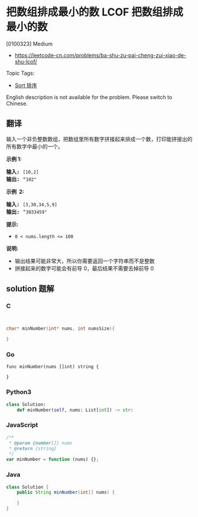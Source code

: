 # 把数组排成最小的数 LCOF 把数组排成最小的数

[0100323] Medium

- https://leetcode-cn.com/problems/ba-shu-zu-pai-cheng-zui-xiao-de-shu-lcof/

Topic Tags:

- [Sort 排序](https://leetcode-cn.com/tag/sort/)

English description is not available for the problem. Please switch to Chinese.

## 翻译

输入一个非负整数数组，把数组里所有数字拼接起来排成一个数，打印能拼接出的所有数字中最小的一个。

**示例 1:**

<pre><strong>输入:</strong> <code>[10,2]</code>
<strong>输出:</strong> "<code>102"</code></pre>

**示例  2:**

<pre><strong>输入:</strong> <code>[3,30,34,5,9]</code>
<strong>输出:</strong> "<code>3033459"</code></pre>

**提示:**

- `0 < nums.length <= 100`

**说明:**

- 输出结果可能非常大，所以你需要返回一个字符串而不是整数
- 拼接起来的数字可能会有前导 0，最后结果不需要去掉前导 0

## solution 题解

### C

```c


char* minNumber(int* nums, int numsSize){

}


```

### Go

```golang
func minNumber(nums []int) string {

}
```

### Python3

```python
class Solution:
    def minNumber(self, nums: List[int]) -> str:
```

### JavaScript

```javascript
/**
 * @param {number[]} nums
 * @return {string}
 */
var minNumber = function (nums) {};
```

### Java

```java
class Solution {
    public String minNumber(int[] nums) {

    }
}
```
